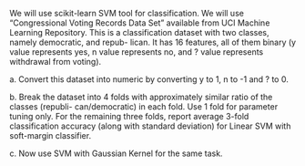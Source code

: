 We will use scikit-learn SVM tool for classification. We will use “Congressional Voting Records Data Set” available from UCI Machine Learning Repository. This is a classification dataset with two classes, namely democratic, and repub- lican. It has 16 features, all of them binary (y value represents yes, n value represents no, and ? value represents withdrawal from voting).

a.	Convert this dataset into numeric by converting y to 1, n to -1 and ? to 0.

b.	Break the dataset into 4 folds with approximately similar ratio of the classes (republi- can/democratic) in each fold. Use 1 fold for parameter tuning only. For the remaining three folds, report average 3-fold classification accuracy (along with standard deviation) for Linear SVM with soft-margin classifier.

c.	Now use SVM with Gaussian Kernel for the same task.
